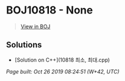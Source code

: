 # BOJ10818 - None

> [View in BOJ](https://www.acmicpc.net/problem/10818)

## Solutions
- [Solution on C++](10818 최소, 최대.cpp)


_Page built: Oct 26 2019 08:24:51 (W+42, UTC)_
